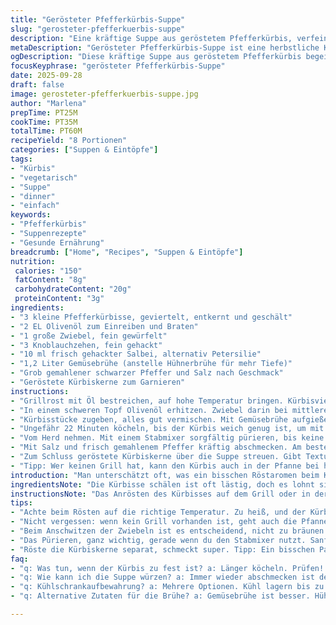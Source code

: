 ```yaml
---
title: "Gerösteter Pfefferkürbis-Suppe"
slug: "gerosteter-pfefferkuerbis-suppe"
description: "Eine kräftige Suppe aus geröstetem Pfefferkürbis, verfeinert mit frischem Salbei statt Butter für eine herbstliche Note. Die Kürbisstücke werden zuerst auf dem Grill angekohlt, um Röstaromen zu erzeugen, dann mit Zwiebel und Knoblauch im Olivenöl angeschwitzt und schließlich mit Gemüsebrühe gekocht. Anschließend püriert, ergeben sie eine samtige, aromatische Basis. Geröstete Kürbiskerne sorgen für Knusperkontrast. Perfekt für alle, die Milchprodukte meiden wollen. Das Rezept setzt auf Sensorik statt striktes Timen - vielmehr auf Farbe, Duft und Konsistenz. Ein Klassiker mit Twist und ein kleines Lehrstück für den Umgang mit Herbstgemüse."
metaDescription: "Gerösteter Pfefferkürbis-Suppe ist eine herbstliche Köstlichkeit mit Röstaromen und frischem Salbei. Ideal für Vegetarier und Einfachheit in der Zubereitung."
ogDescription: "Diese kräftige Suppe aus geröstetem Pfefferkürbis begeistert mit Röstaromen und gesunden Zutaten. Perfekt für die kühle Jahreszeit."
focusKeyphrase: "gerösteter Pfefferkürbis-Suppe"
date: 2025-09-28
draft: false
image: gerosteter-pfefferkuerbis-suppe.jpg
author: "Marlena"
prepTime: PT25M
cookTime: PT35M
totalTime: PT60M
recipeYield: "8 Portionen"
categories: ["Suppen & Eintöpfe"]
tags:
- "Kürbis"
- "vegetarisch"
- "Suppe"
- "dinner"
- "einfach"
keywords:
- "Pfefferkürbis"
- "Suppenrezepte"
- "Gesunde Ernährung"
breadcrumb: ["Home", "Recipes", "Suppen & Eintöpfe"]
nutrition: 
 calories: "150"
 fatContent: "8g"
 carbohydrateContent: "20g"
 proteinContent: "3g"
ingredients:
- "3 kleine Pfefferkürbisse, geviertelt, entkernt und geschält"
- "2 EL Olivenöl zum Einreiben und Braten"
- "1 große Zwiebel, fein gewürfelt"
- "3 Knoblauchzehen, fein gehackt"
- "10 ml frisch gehackter Salbei, alternativ Petersilie"
- "1,2 Liter Gemüsebrühe (anstelle Hühnerbrühe für mehr Tiefe)"
- "Grob gemahlener schwarzer Pfeffer und Salz nach Geschmack"
- "Geröstete Kürbiskerne zum Garnieren"
instructions:
- "Grillrost mit Öl bestreichen, auf hohe Temperatur bringen. Kürbisviertel auf der Hautseite 5 Minuten rösten, bis dunkle Grillstreifen erscheinen und das Fleisch duftet. Wichtig: nicht durchgaren, nur anrösten. Abkühlen lassen, in ca. 2 cm große Würfel schneiden. Ergibt etwa 1,3 kg Kürbisfleisch."
- "In einem schweren Topf Olivenöl erhitzen. Zwiebel darin bei mittlerer Hitze anschwitzen, bis sie glasig sind und leicht Farbe annehmen, etwa 7 Minuten. Knoblauch und Salbei zugeben, kurz mitbringen, bis sich der Duft entfaltet, keine Bräunung zulassen – bitter wird's sonst."
- "Kürbisstücke zugeben, alles gut vermischen. Mit Gemüsebrühe aufgießen, bis der Kürbis gerade bedeckt ist. Hochkochen lassen – es bilden sich erste kleine Bläschen an den Rändern, dann Hitze reduzieren und sanft simmern lassen."
- "Ungefähr 22 Minuten köcheln, bis der Kürbis weich genug ist, um mit einer Gabel eingestochen zu werden – nicht matschig. Gemüse sollte sich leicht zerdrücken lassen. Wichtig: Suppe zwischendurch prüfen und bei Bedarf etwas mehr Brühe zugeben."
- "Vom Herd nehmen. Mit einem Stabmixer sorgfältig pürieren, bis keine Stücke mehr sichtbar sind – die Konsistenz soll cremig aber nicht zu dünn ausfallen. Falls zu dick, mit wenig heißer Brühe strecken; zu dünn? Abgedeckt etwas einkochen lassen."
- "Mit Salz und frisch gemahlenem Pfeffer kräftig abschmecken. Am besten in vorgewärmte Schalen füllen, damit die Suppe warm bleibt."
- "Zum Schluss geröstete Kürbiskerne über die Suppe streuen. Gibt Textur und einen nussigen Akzent. Kann man auch leicht salzen und mit geräuchertem Paprikapulver mischen."
- "Tipp: Wer keinen Grill hat, kann den Kürbis auch in der Pfanne bei hoher Temperatur mit wenig Öl scharf anbraten. Wichtig ist die Kontrolle, sodass er nicht verbrennt, sondern dunkel karamellisiert."
introduction: "Man unterschätzt oft, was ein bisschen Röstaromen beim Kürbis ausmachen. In meiner eigenen Küche habe ich das irgendwann mit Grillspuren versucht, nicht einfach nur Ofengaren, und war überrascht: Dieser leicht rauchige Geschmack verleiht der Suppe eine Dimension, die Butter allein nicht erreicht. Weil ich zudem auf alternative Fette setze, nutze ich Salbei statt Butter – gibt ein leicht herbwürziges Aroma, das mit dem Kürbis wunderbar harmoniert. Die leichte Süße des Pfefferkürbis und die Kräuter steigen beim Kochen in die Nase, und beim Pürieren spürt man fast, wie die Textur samtiger wird. Man muss nur aufpassen, nicht zu dünn oder zu dick zu enden, da hilft die Fingerspitzenkontrolle. Die gerösteten Kürbiskerne oben drauf als Knuspertopping – ein Muss. Etwas Experimentierfreude braucht es, aber es lohnt sich."
ingredientsNote: "Die Kürbisse schälen ist oft lästig, doch es lohnt sich, denn die Schale bittert schnell beim Kochen mit. Wer Zeit sparen will, kann sie auch mit Schale grillen, muss die Schalenwürfel aber vor dem Pürieren aussortieren. Anstelle der klassischen Hühnerbrühe empfehle ich Gemüsebrühe; gibt mehr Tiefe, vor allem für Vegetarier. Butter habe ich durch Olivenöl und frische Kräuter ersetzt – wirkt leicht, gibt Frische und macht die Suppe für laktoseintolerante besser verträglich. Muskat oder Kreuzkümmel passen als optionale Gewürze, wenn man etwas exotisches sucht. Nicht am Salz sparen, weil das die Aromen verstärkt. Um die Suppe glutenfrei und eifrei zu halten, sind alle Zutaten bewusst gewählt. Sollte keine Kürbiskerne zur Hand sein, geht auch gerösteter Sonnenblumenkern – aber das Aroma verändert sich leicht."
instructionsNote: "Das Anrösten des Kürbisses auf dem Grill oder in der Pfanne ist entscheidend – da entstehen komplexe Aromen durch die Maillard-Reaktion, das bleibt beim Kochen im Topf aus. Die Zwiebel glasig, nicht braun, sonst wird es schnell bitter. Knoblauch und Salbei ganz am Ende zugeben oder vorsichtig mit anschwitzen, damit sie nicht verbrennen. Beim Köcheln ist Geduld gefragt – zu kurz ist der Kürbis oft zu fest, zu lang wird die Suppe an Geschmack verlieren. Das Pürieren geht am besten mit einem Stabmixer direkt im Topf, so bleibt der Saft erhalten und es ist weniger Arbeit. Abschmecken unbedingt am Schluss, weil Brühe und Gemüse beim Kochen intensiver werden. Die gerösteten Kürbiskerne über die Suppe geben kurz vorm Servieren, damit sie knusprig bleiben. Wer es samtiger möchte, kann kurz vor Ende auch etwas Kokosmilch einrühren für Cremigkeit ohne Milchprodukte. Ideal zum Einfrieren, wenn man die Suppe dicker kocht und später mit heißer Brühe streckt."
tips:
- "Achte beim Rösten auf die richtige Temperatur. Zu heiß, und der Kürbis verbrennt; zu kühl, und die Aromen entwickeln sich nicht. Immer wieder prüfen und den Duft um dich herum genießen. 5 Minuten für die Grillstreifen sind ideal, aber lass dich von deiner Intuition leiten."
- "Nicht vergessen: wenn kein Grill vorhanden ist, geht auch die Pfanne. Heiße Temperatur und wenig Öl sind der Schlüssel. Der Kürbis sollte schnell Farbe bekommen. Entzückendes Aroma sprudelt, duftend und einladend. Einzigartig - wenn die vertiefte Süße gleich in die Nase steigt."
- "Beim Anschwitzen der Zwiebeln ist es entscheidend, nicht zu bräunen. Glasig, nicht braun. Das gibt der Suppe eine angenehme Basis. Knoblauch und Kräuter nicht zu früh, sonst wird's schnell bitter. Timing ist hier alles! Überwache den Duft, er sagt dir wann's passt."
- "Das Pürieren, ganz wichtig, gerade wenn du den Stabmixer nutzt. Sanft und gleichmäßig. Konsistenz prüfen! Soll sie cremig werden? Wenn zu dick, einfach Brühe hinzufügen. Zu dünn, lass sie etwas einkochen. Das Auge des Kochs führt."
- "Röste die Kürbiskerne separat, schmeckt super. Tipp: Ein bisschen Paprika für Überraschung. Gut, auch als Snack. Wenn keine Kürbiskerne zur Hand, Sonnenblumenkerne machen das auch, aber Aroma ändert sich. Immer kreativ bleiben!"
faq:
- "q: Was tun, wenn der Kürbis zu fest ist? a: Länger köcheln. Prüfen! Genug Brühe hinzufügen, die Konsistenz anpassen. Ein kleiner Test mit der Gabel vor dem Pürieren hilft."
- "q: Wie kann ich die Suppe würzen? a: Immer wieder abschmecken ist der Schlüssel. Salz verstärkt die Aromen. Geduld ist gefragt, nicht übertreiben. Muskatnuss als Option, wenn du etwas anderes ausprobieren willst."
- "q: Kühlschrankaufbewahrung? a: Mehrere Optionen. Kühl lagern bis zu 4 Tage. Oder einfrieren; dann dicker machen beim Kochen. Heißes Wasser plus Brühe zur Wiederbelebung."
- "q: Alternative Zutaten für die Brühe? a: Gemüsebrühe ist besser. Hühnerbrühe sparen für mehr Tiefe und Geschmack. Aromatisch und freundlich für Vegetarier. Experimentiere mit eigene Mischung."

---
```

